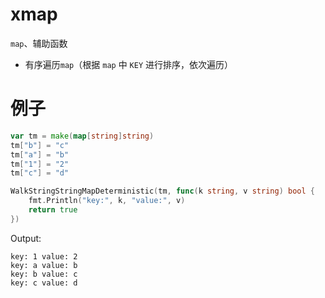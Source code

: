 # xmap

`map`、辅助函数

- 有序遍历`map`（根据 `map` 中 `KEY` 进行排序，依次遍历）

# 例子
```go
var tm = make(map[string]string)
tm["b"] = "c"
tm["a"] = "b"
tm["1"] = "2"
tm["c"] = "d"

WalkStringStringMapDeterministic(tm, func(k string, v string) bool {
    fmt.Println("key:", k, "value:", v)
    return true
})
```
Output:
```text
key: 1 value: 2
key: a value: b
key: b value: c
key: c value: d
```